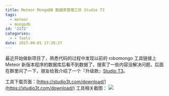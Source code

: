 ```yaml
---
title: Meteor MongoDB 数据库管理工具 Studio T3
tags:
  - meteor
  - mongodb
id: '2172'
categories:
  - - Tools
date: 2017-09-01 17:29:27
---
```


最近开始做新项目了，熟悉代码的过程中发现以前的 robomongo 工具链接上 Meteor 新版本程序的数据库后看不到数据了，搜索了一些内容没解决问题，后面在群里问了一下，朋友给我介绍了一个『升级款』[Studio T3](https://studio3t.com/download/)。
<!-- more -->
工具下载页面：[https://studio3t.com/download/](https://studio3t.com/download/) 工具相关截图： [![](http://www.mycode.net.cn/wp-content/uploads/2017/09/屏幕快照-2017-09-01-17.31.27.png)](http://www.mycode.net.cn/wp-content/uploads/2017/09/屏幕快照-2017-09-01-17.31.27.png)